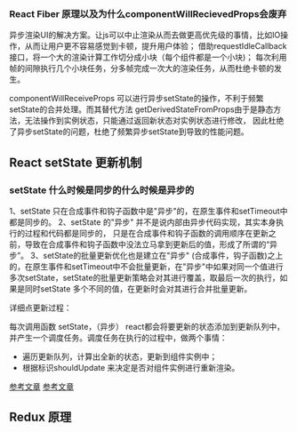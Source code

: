 ### React Fiber 原理以及为什么componentWillRecievedProps会废弃

异步渲染UI的解决方案。让js可以中止渲染从而去做更高优先级的事情，比如IO操作，从而让用户更不容易感觉到卡顿，提升用户体验；
借助requestIdleCallback接口，将一个大的渲染计算工作切分成小块（每个组件都是一个小块)；
每次利用帧的间隙执行几个小块任务，分多帧完成一次大的渲染任务，从而杜绝卡顿的发生。

componentWillReceiveProps 可以进行异步setState的操作，不利于频繁setState的合并处理。而其替代方法 getDerivedStateFromProps由于是静态方法，无法操作到实例状态，只能通过返回新状态对实例状态进行修改，
因此杜绝了异步setState的问题，杜绝了频繁异步setState到导致的性能问题。

## React setState 更新机制

### setState 什么时候是同步的什么时候是异步的

1、setState 只在合成事件和钩子函数中是"异步"的，在原生事件和setTimeout中都是同步的。
2、setState 的"异步" 并不是说内部由异步代码实现，其实本身执行的过程和代码都是同步的，
只是在合成事件和钩子函数的调用顺序在更新之前，导致在合成事件和钩子函数中没法立马拿到更新后的值，形成了所谓的“异步”。
3、setState的批量更新优化也是建立在"异步" (合成事件，钩子函数)之上的，在原生事件和setTimeout中不会批量更新，在"异步"中如果对同一个值进行多次setState，setState的批量更新策略会对其进行覆盖，取最后一次的执行，如果是同时setState 多个不同的值，在更新时会对其进行合并批量更新。

详细点更新过程： 

每次调用函数 setState，（异步） react都会将要更新的状态添加到更新队列中，并产生一个调度任务。调度任务在执行的过程中，做两个事情：
- 遍历更新队列，计算出全新的状态，更新到组件实例中；
- 根据标识shouldUpdate 来决定是否对组件实例进行重新渲染。

[参考文章](https://zhuanlan.zhihu.com/p/39512941)
[参考文章](https://juejin.im/post/6844904015524790279)

## Redux 原理


